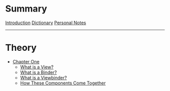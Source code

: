 # Summary

[Introduction](./introduction.md)
[Dictionary](./dictionary.md)
[Personal Notes](./personal-notes.md)

---
# Theory

- [Chapter One](./chapter-one/overview.md)
  - [What is a View?](./chapter-one/what-is-a-view.md)
  - [What is a Binder?](./chapter-one/what-is-a-binder.md)
  - [What is a Viewbinder?]()
  - [How These Components Come Together]()
